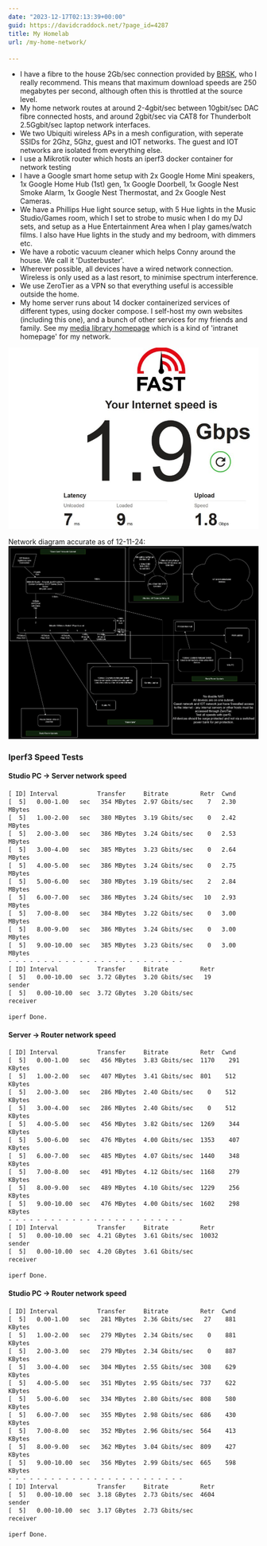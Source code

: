 ```yaml
---
date: "2023-12-17T02:13:39+00:00"
guid: https://davidcraddock.net/?page_id=4287
title: My Homelab
url: /my-home-network/

---
```


- I have a fibre to the house 2Gb/sec connection provided by [BRSK](https://www.brsk.co.uk), who I really recommend. This means that maximum download speeds are 250 megabytes per second, although often this is throttled at the source level.
- My home network routes at around 2-4gbit/sec between 10gbit/sec DAC fibre connected hosts, and around 2gbit/sec via CAT8 for Thunderbolt 2.5Ggbit/sec laptop network interfaces.
- We two Ubiquiti wireless APs in a mesh configuration, with seperate SSIDs for 2Ghz, 5Ghz, guest and IOT networks. The guest and IOT networks are isolated from everything else.
- I use a Mikrotik router which hosts an iperf3 docker container for network testing
- I have a Google smart home setup with 2x Google Home Mini speakers, 1x Google Home Hub (1st) gen, 1x Google Doorbell, 1x Google Nest Smoke Alarm, 1x Google Nest Thermostat, and 2x Google Nest Cameras.
- We have a Phillips Hue light source setup, with 5 Hue lights in the Music Studio/Games room, which I set to strobe to music when I do my DJ sets, and setup as a Hue Entertainment Area when I play games/watch films. I also have Hue lights in the study and my bedroom, with dimmers etc.
- We have a robotic vacuum cleaner which helps Conny around the house. We call it 'Dusterbuster'.
- Wherever possible, all devices have a wired network connection. Wireless is only used as a last resort, to minimise spectrum interference.
- We use ZeroTier as a VPN so that everything useful is accessible outside the home.
- My home server runs about 14 docker containerized services of different types, using docker compose. I self-host my own websites (including this one), and a bunch of other services for my friends and family. See my [media library homepage](https://home.davidcraddock.net) which is a kind of 'intranet homepage' for my network.

![image](fast.jpg)

Network diagram accurate as of 12-11-24:
[![image](networkdiagram.png)](https://davidcraddock.net/my-home-network/networkdiagram.png)

### Iperf3 Speed Tests

#### Studio PC -> Server network speed

```
[ ID] Interval           Transfer     Bitrate         Retr  Cwnd
[  5]   0.00-1.00   sec   354 MBytes  2.97 Gbits/sec    7   2.30 MBytes
[  5]   1.00-2.00   sec   380 MBytes  3.19 Gbits/sec    0   2.42 MBytes
[  5]   2.00-3.00   sec   386 MBytes  3.24 Gbits/sec    0   2.53 MBytes
[  5]   3.00-4.00   sec   385 MBytes  3.23 Gbits/sec    0   2.64 MBytes
[  5]   4.00-5.00   sec   386 MBytes  3.24 Gbits/sec    0   2.75 MBytes
[  5]   5.00-6.00   sec   380 MBytes  3.19 Gbits/sec    2   2.84 MBytes
[  5]   6.00-7.00   sec   386 MBytes  3.24 Gbits/sec   10   2.93 MBytes
[  5]   7.00-8.00   sec   384 MBytes  3.22 Gbits/sec    0   3.00 MBytes
[  5]   8.00-9.00   sec   386 MBytes  3.24 Gbits/sec    0   3.00 MBytes
[  5]   9.00-10.00  sec   385 MBytes  3.23 Gbits/sec    0   3.00 MBytes
- - - - - - - - - - - - - - - - - - - - - - - - -
[ ID] Interval           Transfer     Bitrate         Retr
[  5]   0.00-10.00  sec  3.72 GBytes  3.20 Gbits/sec   19             sender
[  5]   0.00-10.00  sec  3.72 GBytes  3.20 Gbits/sec                  receiver

iperf Done.

```

#### Server -> Router network speed

```
[ ID] Interval           Transfer     Bitrate         Retr  Cwnd
[  5]   0.00-1.00   sec   456 MBytes  3.83 Gbits/sec  1170    291 KBytes
[  5]   1.00-2.00   sec   407 MBytes  3.41 Gbits/sec  801    512 KBytes
[  5]   2.00-3.00   sec   286 MBytes  2.40 Gbits/sec    0    512 KBytes
[  5]   3.00-4.00   sec   286 MBytes  2.40 Gbits/sec    0    512 KBytes
[  5]   4.00-5.00   sec   456 MBytes  3.82 Gbits/sec  1269    344 KBytes
[  5]   5.00-6.00   sec   476 MBytes  4.00 Gbits/sec  1353    407 KBytes
[  5]   6.00-7.00   sec   485 MBytes  4.07 Gbits/sec  1440    348 KBytes
[  5]   7.00-8.00   sec   491 MBytes  4.12 Gbits/sec  1168    279 KBytes
[  5]   8.00-9.00   sec   489 MBytes  4.10 Gbits/sec  1229    256 KBytes
[  5]   9.00-10.00  sec   476 MBytes  4.00 Gbits/sec  1602    298 KBytes
- - - - - - - - - - - - - - - - - - - - - - - - -
[ ID] Interval           Transfer     Bitrate         Retr
[  5]   0.00-10.00  sec  4.21 GBytes  3.61 Gbits/sec  10032             sender
[  5]   0.00-10.00  sec  4.20 GBytes  3.61 Gbits/sec                  receiver

iperf Done.

```

#### Studio PC -> Router network speed

```
[ ID] Interval           Transfer     Bitrate         Retr  Cwnd
[  5]   0.00-1.00   sec   281 MBytes  2.36 Gbits/sec   27    881 KBytes
[  5]   1.00-2.00   sec   279 MBytes  2.34 Gbits/sec    0    881 KBytes
[  5]   2.00-3.00   sec   279 MBytes  2.34 Gbits/sec    0    887 KBytes
[  5]   3.00-4.00   sec   304 MBytes  2.55 Gbits/sec  308    629 KBytes
[  5]   4.00-5.00   sec   351 MBytes  2.95 Gbits/sec  737    622 KBytes
[  5]   5.00-6.00   sec   334 MBytes  2.80 Gbits/sec  808    580 KBytes
[  5]   6.00-7.00   sec   355 MBytes  2.98 Gbits/sec  686    430 KBytes
[  5]   7.00-8.00   sec   352 MBytes  2.96 Gbits/sec  564    413 KBytes
[  5]   8.00-9.00   sec   362 MBytes  3.04 Gbits/sec  809    427 KBytes
[  5]   9.00-10.00  sec   356 MBytes  2.99 Gbits/sec  665    598 KBytes
- - - - - - - - - - - - - - - - - - - - - - - - -
[ ID] Interval           Transfer     Bitrate         Retr
[  5]   0.00-10.00  sec  3.18 GBytes  2.73 Gbits/sec  4604             sender
[  5]   0.00-10.00  sec  3.17 GBytes  2.73 Gbits/sec                  receiver

iperf Done.

```
